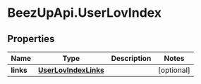 # BeezUpApi.UserLovIndex

## Properties
Name | Type | Description | Notes
------------ | ------------- | ------------- | -------------
**links** | [**UserLovIndexLinks**](UserLovIndexLinks.md) |  | [optional] 


